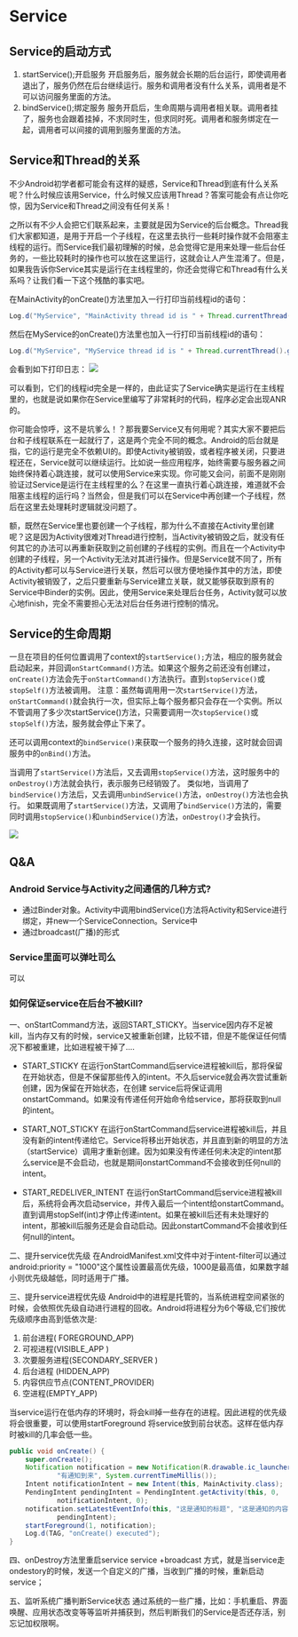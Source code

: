 # Service

## Service的启动方式
1. startService();开启服务
开启服务后，服务就会长期的后台运行，即使调用者退出了，服务仍然在后台继续运行。服务和调用者没有什么关系，调用者是不可以访问服务里面的方法。
2. bindService();绑定服务
服务开启后，生命周期与调用者相关联。调用者挂了，服务也会跟着挂掉，不求同时生，但求同时死。调用者和服务绑定在一起，调用者可以间接的调用到服务里面的方法。


## Service和Thread的关系
不少Android初学者都可能会有这样的疑惑，Service和Thread到底有什么关系呢？什么时候应该用Service，什么时候又应该用Thread？答案可能会有点让你吃惊，因为Service和Thread之间没有任何关系！

之所以有不少人会把它们联系起来，主要就是因为Service的后台概念。Thread我们大家都知道，是用于开启一个子线程，在这里去执行一些耗时操作就不会阻塞主线程的运行。而Service我们最初理解的时候，总会觉得它是用来处理一些后台任务的，一些比较耗时的操作也可以放在这里运行，这就会让人产生混淆了。但是，如果我告诉你Service其实是运行在主线程里的，你还会觉得它和Thread有什么关系吗？让我们看一下这个残酷的事实吧。

在MainActivity的onCreate()方法里加入一行打印当前线程id的语句：
```java
Log.d("MyService", "MainActivity thread id is " + Thread.currentThread().getId());
```
然后在MyService的onCreate()方法里也加入一行打印当前线程id的语句：
```java
Log.d("MyService", "MyService thread id is " + Thread.currentThread().getId());
```
会看到如下打印日志：
![](http://img.blog.csdn.net/20131029231358812?watermark/2/text/aHR0cDovL2Jsb2cuY3Nkbi5uZXQvZ3VvbGluX2Jsb2c=/font/5a6L5L2T/fontsize/400/fill/I0JBQkFCMA==/dissolve/70/gravity/SouthEast)

可以看到，它们的线程id完全是一样的，由此证实了Service确实是运行在主线程里的，也就是说如果你在Service里编写了非常耗时的代码，程序必定会出现ANR的。

你可能会惊呼，这不是坑爹么！？那我要Service又有何用呢？其实大家不要把后台和子线程联系在一起就行了，这是两个完全不同的概念。Android的后台就是指，它的运行是完全不依赖UI的。即使Activity被销毁，或者程序被关闭，只要进程还在，Service就可以继续运行。比如说一些应用程序，始终需要与服务器之间始终保持着心跳连接，就可以使用Service来实现。你可能又会问，前面不是刚刚验证过Service是运行在主线程里的么？在这里一直执行着心跳连接，难道就不会阻塞主线程的运行吗？当然会，但是我们可以在Service中再创建一个子线程，然后在这里去处理耗时逻辑就没问题了。

额，既然在Service里也要创建一个子线程，那为什么不直接在Activity里创建呢？这是因为Activity很难对Thread进行控制，当Activity被销毁之后，就没有任何其它的办法可以再重新获取到之前创建的子线程的实例。而且在一个Activity中创建的子线程，另一个Activity无法对其进行操作。但是Service就不同了，所有的Activity都可以与Service进行关联，然后可以很方便地操作其中的方法，即使Activity被销毁了，之后只要重新与Service建立关联，就又能够获取到原有的Service中Binder的实例。因此，使用Service来处理后台任务，Activity就可以放心地finish，完全不需要担心无法对后台任务进行控制的情况。

## Service的生命周期
一旦在项目的任何位置调用了context的`startService();`方法，相应的服务就会启动起来，并回调`onStartCommand()`方法。如果这个服务之前还没有创建过，`onCreate()`方法会先于`onStartCommand()`方法执行。直到`stopService()`或`stopSelf()`方法被调用。
注意：虽然每调用用一次`startService()`方法，`onStartCommand()`就会执行一次，但实际上每个服务都只会存在一个实例。所以不管调用了多少次startService()方法，只需要调用一次`stopService()`或`stopSelf()`方法，服务就会停止下来了。

还可以调用context的`bindService()`来获取一个服务的持久连接，这时就会回调服务中的`onBind()`方法。

当调用了`startService()`方法后，又去调用`stopService()`方法，这时服务中的`onDestroy()`方法就会执行，表示服务已经销毁了。
类似地，当调用了`bindService()`方法后，又去调用`unbindService()`方法，`onDestroy()`方法也会执行。
如果既调用了`startService()`方法，又调用了`bindService()`方法的，需要同时调用`stopService()`和`unbindService()`方法，`onDestroy()`才会执行。

![](http://upload-images.jianshu.io/upload_images/2243690-fe9f0af59a4c59a9.png?imageMogr2/auto-orient/strip%7CimageView2/2/w/1240)

## Q&A
### Android Service与Activity之间通信的几种方式?
* 通过Binder对象。Activity中调用bindService()方法将Activity和Service进行绑定，并new一个ServiceConnection。Service中
* 通过broadcast(广播)的形式


### Service里面可以弹吐司么
可以

### 如何保证service在后台不被Kill?
一、onStartCommand方法，返回START_STICKY。当service因内存不足被kill，当内存又有的时候，service又被重新创建，比较不错，但是不能保证任何情况下都被重建，比如进程被干掉了....
* START_STICKY 在运行onStartCommand后service进程被kill后，那将保留在开始状态，但是不保留那些传入的intent。不久后service就会再次尝试重新创建，因为保留在开始状态，在创建     service后将保证调用onstartCommand。如果没有传递任何开始命令给service，那将获取到null的intent。

* START_NOT_STICKY 在运行onStartCommand后service进程被kill后，并且没有新的intent传递给它。Service将移出开始状态，并且直到新的明显的方法（startService）调用才重新创建。因为如果没有传递任何未决定的intent那么service是不会启动，也就是期间onstartCommand不会接收到任何null的intent。

* START_REDELIVER_INTENT 在运行onStartCommand后service进程被kill后，系统将会再次启动service，并传入最后一个intent给onstartCommand。直到调用stopSelf(int)才停止传递intent。如果在被kill后还有未处理好的intent，那被kill后服务还是会自动启动。因此onstartCommand不会接收到任何null的intent。

二、提升service优先级
在AndroidManifest.xml文件中对于intent-filter可以通过android:priority = "1000"这个属性设置最高优先级，1000是最高值，如果数字越小则优先级越低，同时适用于广播。

三、提升service进程优先级
Android中的进程是托管的，当系统进程空间紧张的时候，会依照优先级自动进行进程的回收。Android将进程分为6个等级,它们按优先级顺序由高到低依次是:

1. 前台进程( FOREGROUND_APP)
2. 可视进程(VISIBLE_APP )
3. 次要服务进程(SECONDARY_SERVER )
4. 后台进程 (HIDDEN_APP)
5. 内容供应节点(CONTENT_PROVIDER)
6. 空进程(EMPTY_APP)

当service运行在低内存的环境时，将会kill掉一些存在的进程。因此进程的优先级将会很重要，可以使用startForeground 将service放到前台状态。这样在低内存时被kill的几率会低一些。
```java
public void onCreate() {  
    super.onCreate();  
    Notification notification = new Notification(R.drawable.ic_launcher,  
            "有通知到来", System.currentTimeMillis());  
    Intent notificationIntent = new Intent(this, MainActivity.class);  
    PendingIntent pendingIntent = PendingIntent.getActivity(this, 0,  
            notificationIntent, 0);  
    notification.setLatestEventInfo(this, "这是通知的标题", "这是通知的内容",  
            pendingIntent);  
    startForeground(1, notification);  
    Log.d(TAG, "onCreate() executed");  
}  
```

四、onDestroy方法里重启service
service +broadcast  方式，就是当service走ondestory的时候，发送一个自定义的广播，当收到广播的时候，重新启动service；

五、监听系统广播判断Service状态
通过系统的一些广播，比如：手机重启、界面唤醒、应用状态改变等等监听并捕获到，然后判断我们的Service是否还存活，别忘记加权限啊。

